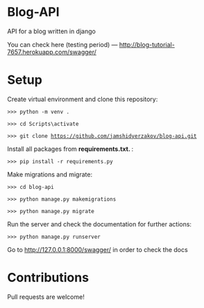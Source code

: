 # Blog-API

API for a blog written in django

You can check here (testing period) — http://blog-tutorial-7657.herokuapp.com/swagger/

# Setup

Create virtual environment and clone this repository:

<code>>>> python -m venv .</code>

<code>>>> cd Scripts\activate</code>

<code>>>> git clone https://github.com/jamshidyerzakov/blog-api.git</code>

Install all packages from <strong> requirements.txt. </strong> :

<code>>>> pip install -r requirements.py</code>

Make migrations and migrate:

<code>>>> cd blog-api</code>

<code>>>> python manage.py makemigrations</code>

<code>>>> python manage.py migrate</code>

Run the server and check the documentation for further actions:

<code>>>> python manage.py runserver</code>

Go to http://127.0.0.1:8000/swagger/ in order to check the docs

# Contributions

Pull requests are welcome!
